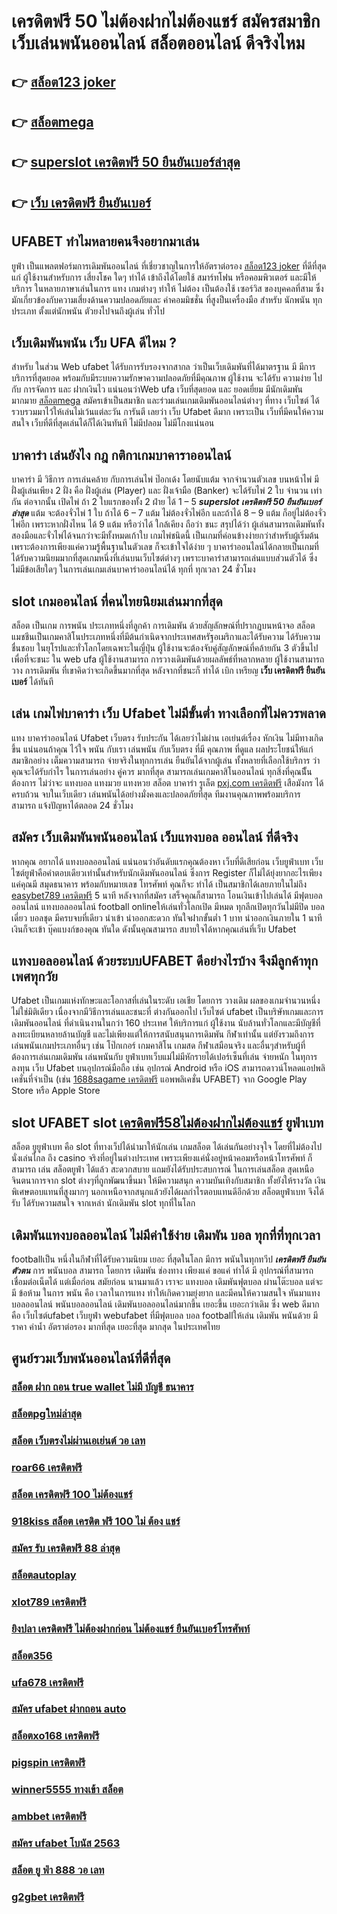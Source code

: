 # เครดิตฟรี 50 ไม่ต้องฝากไม่ต้องแชร์ สมัครสมาชิก  เว็บเล่นพนันออนไลน์ สล็อตออนไลน์  ดีจริงไหม

## 👉 [สล็อต123 joker](https://www.ufaeat.com/regis-ufabet-master-free/)
## 👉 [สล็อตmega](https://www.ufaeat.com/)
## 👉 [superslot เครดิตฟรี 50 ยืนยันเบอร์ล่าสุด](https://www.ufaeat.com/)
## 👉 [เว็บ เครดิตฟรี ยืนยันเบอร์](https://www.ufaeat.com/regis-ufabet-master-free/)

## UFABET ทำไมหลายคนจึงอยากมาเล่น

 ยูฟ่า เป็นแพลตฟอร์มการเดิมพันออนไลน์ ที่เชี่ยวชาญในการให้อัตราต่อรอง [สล็อต123 joker](https://www.ufaeat.com/) ที่ดีที่สุดแก่ ผู้ใช้งานสำหรับการ เสี่ยงโชค ใดๆ  ทำได้ เข้าถึงได้โดยใช้  สมาร์ทโฟน หรือคอมพิวเตอร์ และมีให้ บริการ ในหลายภาษาเล่นในการ  แทง เกมต่างๆ ทำให้  ไม่ต้อง เป็นต้องใช้ เซอร์วิส ของบุคคลที่สาม ซึ่งมักเกี่ยวข้องกับความเสี่ยงด้านความปลอดภัยและ ค่าคอมมิชชั่น ที่สูงป็นเครื่องมือ สำหรับ นักพนัน ทุกประเภท ตั้งแต่นักพนัน ตัวยงไปจนถึงผู้เล่น ทั่วไป

##  เว็บเดิมพันพนัน เว็บ UFA ดีไหม ?

สำหรับ ในส่วน Web  ufabet  ได้รับการรับรองจากสากล ว่าเป็นเว็บเดิมพันที่ได้มาตรฐาน  มี มีการบริการที่สุดยอด พร้อมกับมีระบบความรักษาความปลอดภัยที่มีคุณภาพ  ผู้ใช้งาน จะได้รับ ความง่าย   ไปกับ การจัดการ และ ฝากเงินไว แน่นอนว่าWeb   ufa  เว็บที่สุดยอด และ ยอดเยี่ยม  มีนักเดิมพันมากมาย [สล็อตmega](https://www.ufaeat.com/)  สมัครเข้าเป็นสมาชิก  และร่วมเล่นเกมเดิมพันออนไลน์ต่างๆ ที่ทาง เว็บไซต์ ได้รวบรวมมาไว้ให้เล่นไม่เว้นแต่ละวัน การันตี เลยว่า เว็บ Ufabet   ดีมาก เพราะเป็น เว็บที่มีคนให้ความสนใจ เว็บที่ดีที่สุดเล่นได้ก็ได้เงินทันที ไม่มีปลอม ไม่มีโกงแน่นอน


## บาคาร่า เล่นยังไง กฎ กติกาเกมบาคาราออนไลน์

บาคาร่า มี  วิธีการ  การเล่นคล้าย กับการเล่นไพ่ ป๊อกเด้ง โดยนับแต้ม จากจำนวนตัวเลข บนหน้าไพ่ มีฝั่งผู้เล่นเพียง 2 ฝั่ง คือ ฝั่งผู้เล่น (Player)  และ ฝั่งเจ้ามือ (Banker) จะได้รับไพ่ 2 ใบ จำนวน เท่ากัน  ต่อจากนั้น  เปิดไพ่ ถ้า 2 ใบแรกของทั้ง 2 ฝ่าย ได้ 1 – 5 ***superslot เครดิตฟรี 50 ยืนยันเบอร์ล่าสุด*** แต้ม จะต้องจั่วไพ่ 1 ใบ ถ้าได้ 6 – 7 แต้ม ไม่ต้องจั่วไพ่อีก  และถ้าได้ 8 – 9 แต้ม ก็อยู่ไม่ต้องจั่วไพ่อีก เพราะหากฝั่งไหน ได้ 9 แต้ม หรือว่าได้ ใกล้เคียง ถือว่า ชนะ สรุปได้ว่า ผู้เล่นสามารถเดิมพันทั้งสองมือและจั่วไพ่ได้จนกว่าจะมีทั้งหมดเก้าใบ  เกมไพ่ชนิดนี้  เป็นเกมที่ค่อนข้างง่ายกว่าสำหรับผู้เริ่มต้น เพราะต้องการเพียงแค่ความรู้พื้นฐานในตัวเลข ก็จะเข้าใจได้ง่าย ๆ บาคาร่าออนไลน์ได้กลายเป็นเกมที่ได้รับความนิยมมากที่สุดเกมหนึ่งที่เล่นบนเว็บไซต์ต่างๆ เพราะบาคาร่าสามารถเล่นแบบส่วนตัวได้ ซึ่งไม่มีข้อเสียใดๆ ในการเล่นเกมเล่นบาคาร่าออนไลน์ได้ ทุกที่ ทุกเวลา 24 ชั่วโมง

##  slot เกมออนไลน์ ที่คนไทยนิยมเล่นมากที่สุด

สล็อต เป็นเกม  การพนัน ประเภทหนึ่งที่ลูกค้า  การเดิมพัน ด้วยสัญลักษณ์ที่ปรากฏบนหน้าจอ สล็อต แมชชีนเป็นเกมคาสิโนประเภทหนึ่งที่มีต้นกำเนิดจากประเทศสหรัฐอเมริกาและได้รับความ ได้รับความชื่นชอบ ในยุโรปและทั่วโลกโดยเฉพาะในญี่ปุ่น  ผู้ใช้งานจะต้องจับคู่สัญลักษณ์ที่คล้ายกัน 3 ตัวขึ้นไปเพื่อที่จะชนะ ใน web  ufa  ผู้ใช้งานสามารถ   การวางเดิมพันด้วยผลลัพธ์ที่หลากหลาย  ผู้ใช้งานสามารถ วาง การเดิมพัน ที่เขาคิดว่าจะเกิดขึ้นมากที่สุด หลังจากที่ชนะก็ ทำได้  เบิก เหรียญ **เว็บ เครดิตฟรี ยืนยันเบอร์** ได้ทันที


## เล่น เกมไพ่บาคาร่า  เว็บ Ufabet ไม่มีขั้นต่ำ ทางเลือกที่ไม่ควรพลาด

แทง บาคาร่าออนไลน์ Ufabet เว็บตรง รับประกัน ได้เลยว่าไม่ผ่าน เอเย่นต์เรื่อง หักเงิน  ไม่มีทางเกิดขึ้น แน่นอนถ้าคุณ ไว้ใจ พนัน กับเรา เล่นพนัน กับเว็บตรง ที่มี คุณภาพ ที่ดูแล ผลประโยชน์ให้แก่ สมาชิกอย่าง เต็มความสามารถ   จ่ายจริงในทุกการเล่น ยืนยันได้จากผู้เล่น ทั้งหลายที่เลือกใช้บริการ ว่าคุณจะได้รับกำไร ในการเล่นอย่าง คู่ควร  มากที่สุด สามารถเล่นเกมคาสิโนออนไลน์ ทุกสิ่งที่คุณนีั้นต้องการ ไม่ว่าจะ แทงบอล แทงมวย แทงหวย สล็อต บาคาร่า รูเล็ต [pxj.com เครดิตฟรี](https://www.ufaeat.com/ufabet-master-login/) เสือมังกร ได้ ครบถ้วน จบในเว็บเดียว เล่นพนันได้อย่างมั่งคงและปลอดภัยที่สุด ทีมงานคุณภาพพร้อมบริการ สามารถ แจ้งปัญหาได้ตลอด 24 ชั่วโมง

## สมัคร เว็บเดิมพันพนันออนไลน์  เว็บแทงบอล ออนไลน์ ที่ดีจริง

หากคุณ อยากได้  แทงบอลออนไลน์ แน่นอนว่าอันดับแรกคุณต้องหา เว็บที่ดีเสียก่อน  เว็บยูฟ่าเบท เว็บไซต์ยูฟ่าคือคำตอบเดียวเท่านั้นสำหรับนักเดิมพันออนไลน์  ซึ่งการ Register ก็ไม่ได้ยุ่งยากอะไรเพียงแค่คุณมี สมุดธนาคาร พร้อมกับหมายเลข โทรศัพท์ คุณก็จะ ทำได้  เป็นสมาชิกได้เลยภายในไม่ถึง [easybet789 เครดิตฟรี](https://www.ufaeat.com/ufabet-master-login/) 5 นาที หลังจากที่สมัคร เสร็จคุณก็สามารถ  โอนเงินเข้าไปเล่นได้ มีฟุตบอลออนไลน์ แทงบอลออนไลน์ football onlineให้เล่นทั่วโลกเปิด มีหมด ทุกลีกเปิดทุกวันไม่มีปิด   บอลเดี่ยว บอลชุด มีครบจบที่เดียว   นำเข้า   นำออกสะดวก ทันใจฝากขั้นต่ำ 1 บาท  นำออกเงินภายใน 1 นาทีเงินก็จะเข้า บุ๊คแบงก์ของคุณ ทันใด  ดังนั้นคุณสามารถ สบายใจได้หากคุณเล่นที่เว็บ Ufabet 

##  แทงบอลออนไลน์   ด้วยระบบUFABET ดีอย่างไรบ้าง จึงมีลูกค้าทุกเพศทุกวัย

Ufabet เป็นเกมแห่งทักษะและโอกาสที่เล่นในระดับ เอเชีย โดยการ วางเดิม ผลของเกมจำนวนหนึ่ง ไม่ใช่มิติเดียว เนื่องจากมีวิธีการเล่นและชนะที่ ต่างกันออกไป เว็บไซต์ ufabet เป็นบริษัทเกมและการเดิมพันออนไลน์ ที่ดำเนินงานในกว่า 160 ประเทศ ให้บริการแก่ ผู้ใช้งาน นับล้านทั่วโลกและมีบัญชีที่ลงทะเบียนหลายล้านบัญชี และไม่เพียงแต่ให้การสนับสนุนการเดิมพัน กีฬาเท่านั้น แต่ยังรวมถึงการ เล่นพนันเกมประเภทอื่นๆ เช่น โป๊กเกอร์ เกมคาสิโน เกมสด กีฬาเสมือนจริง และอื่นๆสำหรับผู้ที่ต้องการเล่นเกมเดิมพัน เล่นพนันกับ ยูฟ่าเบทเว็บแม่ไม่มีหักรายได้เปอร์เซ็นที่เล่น  จ่ายหนัก ในทุการลงทุน  เว็บ Ufabet บนอุปกรณ์มือถือ เช่น อุปกรณ์ Android หรือ iOS สามารถดาวน์โหลดแอปพลิเคชั่นที่จำเป็น (เช่น [1688sagame เครดิตฟรี](https://www.ufaeat.com/ทางเข้ายูฟ่าเบท-ufabet/) แอพพลิเคชั่น UFABET) จาก Google Play Store หรือ Apple Store 


##  slot UFABET  slot [เครดิตฟรี58ไม่ต้องฝากไม่ต้องแชร์](https://www.ufaeat.com/credit-free-50/)   ยูฟ่าเบท

สล็อต ยูยูฟ่าเบท  คือ  slot ที่ทางเว็ปได้นำมาให้นักเล่น เกมสล็อต ได้เล่นกันอย่างจุใจ โดยที่ไม่ต้องไปนั่งเล่นไกล ถึง casino จริงที่อยู่ในต่างประเทศ เพราะเพียงแค่นั่งอยู่หน้าคอมหรือหน้าโทรศัพท์ ก็สามารถ เล่น สล็อตยูฟ่า ได้แล้ว สะดวกสบาย  แถมยังได้รับประสบการณ์ ในการเล่นสล็อต สุดเหนือจินตนาการจาก slot ต่างๆที่ถูกพัฒนาขึ้นมา ให้มีความสนุก ความบันเทิงกับสมาชิก   ทั้งยังให้รางวัล เงินพิเศษตอบแทนที่สูงมากๆ นอกเหนือจากสนุกแล้วยังได้ผลกำไรตอบแทนดีอีกด้วย สล็อตยูฟ่าเบท  จึงได้รับ ได้รับความสนใจ จากเหล่า นักเดิมพัน slot  ทุกที่ในโลก


##  เดิมพันแทงบอลออนไลน์ ไม่มีค่าใช้ง่าย   เดิมพัน  บอล ทุกที่ที่ทุกเวลา

 footballเป็น หนึ่งในกีฬาที่ได้รับความนิยม  เยอะ ที่สุดในโลก มีการ พนันในทุกทวีป ***เครดิตฟรี ยืนยันตัวตน*** การ พนันบอล สามารถ  โดยการ  เดิมพัน   ช่องทาง เพียงแค่ ขอแค่ ทำได้ มี อุปกรณ์ที่สามารถเชื่อมต่อเน็ตได้ แต่เมื่อก่อน สมัยก่อน นานมาแล้ว เราจะ แทงบอล เดิมพันฟุตบอล  ผ่านโต๊ะบอล แต่จะมี ข้อห้าม ในการ พนัน คือ เวลาในการแทง  ทำให้เกิดความยุ่งยาก และมีคนให้ความสนใจ หันมาแทงบอลออนไลน์ พนันบอลออนไลน์ เดิมพันบอลออนไลน์มากขึ้น เยอะขึ้น เยอะกว่าเดิม ซึ่ง web   ดีมาก คือ เว็บไซต์ufabet เว็บยูฟ่า webufabet ที่มีฟุตบอล บอล footballให้เล่น เดิมพัน พนันด้วย มีราคา ค่าน้ำ อัตราต่อรอง มากที่สุด เยอะที่สุด มากสุด ในประเทศไทย



## ศูนย์รวมเว็บพนันออนไลน์ที่ดีที่สุด

### [สล็อต ฝาก ถอน true wallet ไม่มี บัญชี ธนาคาร](https://atom.io/themes/ทางเข้า%20ufabet%20เว็บบริษัท%20godgame%20เครดิตฟรี%20008%20สล็อต%20สมัครฟรี%20ฟรีเครดิต%20100%)
### [สล็อตpgใหม่ล่าสุด](https://atom.io/themes/ทางเข้า%20ufabet%20เว็บบริษัท%20เว็บ%20888%20สล็อต%20008%20สล็อต%20สมัครฟรี%20ฟรีเครดิต%20100%)
### [สล็อต เว็บตรงไม่ผ่านเอเย่นต์ วอ เลท](https://atom.io/themes/ทางเข้า%20ufabet%20เว็บบริษัท%20เครดิตฟรี%2050%20แค่สมัครล่าสุด%20008%20สล็อต%20สมัครฟรี%20ฟรีเครดิต%20100%)
### [roar66 เครดิตฟรี](https://atom.io/themes/ทางเข้า%20ufabet%20เว็บบริษัท%20สล็อต%20เกมส์%20ไหนดี%20โบนัสแตกบ่อย%202021%20008%20สล็อต%20สมัครฟรี%20ฟรีเครดิต%20100%)
### [สล็อต เครดิตฟรี 100 ไม่ต้องแชร์](https://atom.io/themes/ทางเข้า%20ufabet%20เว็บบริษัท%20สมัคร%20ufabet%20เว็บตรง%20มือถือ%20008%20สล็อต%20สมัครฟรี%20ฟรีเครดิต%20100%)
### [918kiss สล็อต เครดิต ฟรี 100 ไม่ ต้อง แชร์](https://atom.io/themes/ทางเข้า%20ufabet%20เว็บบริษัท%20รวมเว็บ%20สล็อต%20ออโต้pg%20008%20สล็อต%20สมัครฟรี%20ฟรีเครดิต%20100%)
### [สมัคร รับ เครดิตฟรี 88 ล่าสุด](https://atom.io/themes/ทางเข้า%20ufabet%20เว็บบริษัท%20สล็อต%20ฝาก%209%20บาท%20ได้%20100%20ล่าสุด%20ทุกค่าย%20008%20สล็อต%20สมัครฟรี%20ฟรีเครดิต%20100%)
### [สล็อตautoplay](https://atom.io/themes/ทางเข้า%20ufabet%20เว็บบริษัท%2038thai%20เครดิตฟรี%20008%20สล็อต%20สมัครฟรี%20ฟรีเครดิต%20100%)
### [xlot789 เครดิตฟรี](https://atom.io/themes/ทางเข้า%20ufabet%20เว็บบริษัท%20เครดิตฟรี%2050%20ทํา%20ยอด%201000%20ถอนได้%20300%20008%20สล็อต%20สมัครฟรี%20ฟรีเครดิต%20100%)
### [ยิงปลา เครดิตฟรี ไม่ต้องฝากก่อน ไม่ต้องแชร์ ยืนยันเบอร์โทรศัพท์](https://atom.io/themes/ทางเข้า%20ufabet%20เว็บบริษัท%20เครดิตฟรี%20superslot%20008%20สล็อต%20สมัครฟรี%20ฟรีเครดิต%20100%)
### [สล็อต356](https://atom.io/themes/ทางเข้า%20ufabet%20เว็บบริษัท%20เครดิตฟรี58%20กดรับเอง%20008%20สล็อต%20สมัครฟรี%20ฟรีเครดิต%20100%)
### [ufa678 เครดิตฟรี](https://atom.io/themes/ทางเข้า%20ufabet%20เว็บบริษัท%20bkk%20สล็อต%20008%20สล็อต%20สมัครฟรี%20ฟรีเครดิต%20100%)
### [สมัคร ufabet ฝากถอน auto](https://atom.io/themes/ทางเข้า%20ufabet%20เว็บบริษัท%20ซุปเปอร์%20สล็อต%20ใหม่ล่าสุด%20008%20สล็อต%20สมัครฟรี%20ฟรีเครดิต%20100%)
### [สล็อตxo168 เครดิตฟรี](https://atom.io/themes/ทางเข้า%20ufabet%20เว็บบริษัท%20เว็บ%20สล็อต%20888%20ฟรีเครดิต%20008%20สล็อต%20สมัครฟรี%20ฟรีเครดิต%20100%)
### [pigspin เครดิตฟรี](https://atom.io/themes/ทางเข้า%20ufabet%20เว็บบริษัท%2055%20superslot%20เครดิตฟรี50%20008%20สล็อต%20สมัครฟรี%20ฟรีเครดิต%20100%)
### [winner5555 ทางเข้า สล็อต](https://atom.io/themes/ทางเข้า%20ufabet%20เว็บบริษัท%20thaislotเครดิตฟรี%20008%20สล็อต%20สมัครฟรี%20ฟรีเครดิต%20100%)
### [ambbet เครดิตฟรี](https://atom.io/themes/ทางเข้า%20ufabet%20เว็บบริษัท%20สล็อต179%20008%20สล็อต%20สมัครฟรี%20ฟรีเครดิต%20100%)
### [สมัคร ufabet โบนัส 2563](https://atom.io/themes/ทางเข้า%20ufabet%20เว็บบริษัท%20sa888%20เครดิตฟรี%20008%20สล็อต%20สมัครฟรี%20ฟรีเครดิต%20100%)
### [สล็อต ยู ฟ่า 888 วอ เลท](https://atom.io/themes/ทางเข้า%20ufabet%20เว็บบริษัท%20mgmสล็อต%20008%20สล็อต%20สมัครฟรี%20ฟรีเครดิต%20100%)
### [g2gbet เครดิตฟรี](https://atom.io/themes/ทางเข้า%20ufabet%20เว็บบริษัท%20เฮง%20เฮง%20เฮง%20สล็อต%20999%20008%20สล็อต%20สมัครฟรี%20ฟรีเครดิต%20100%)